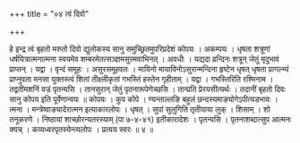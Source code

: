 +++
title = "०४ त्वं दिवो"

+++

हे इन्द्र त्वं बृहतो मरुतो दिवो द्युलोकस्य सानु समुच्छ्रितमुपरिप्रदेशं कोपयः । अकम्पयः । धृषता शत्रूणां धर्षयित्रात्मनात्मना स्वयमेव शम्बरमेतत्सञ्ज्ञमसुरमवाभिनत् । अवधीः । यद्यदा व्रन्दिनः शत्रून् जेतुं मृदुभावं प्राप्तन् । यद्वा । वृन्दं समूहः । असुरसमूहवतः । मायिनो मायाविनोऽसुरान्मन्दिना हृष्टेन धृषत् धृषता प्रागल्भ्यं प्राप्नुवता मनसा युक्तस्त्वं शितां तीक्ष्लीकृतां गभस्तिं हस्तेन गृहीताम् । यद्वा । गभस्तिरिति रश्मिनाम । तद्वतीमशनिं वज्रं पृतन्यसि । तानसुरान् जेतुं पृतनारूपेणेच्छसि । तान्प्रति प्रेरयसीत्यर्थः । तदानीं बृहतो दिवः सानु कोपय इति पूर्वेणान्वयः ॥ कोपयः । कुप कोपे । ण्यन्ताल्लङि बहुलं छन्दस्यमाङ्योगेऽपीत्यडभावः । त्मना । मन्त्रेष्वाङ्यादेरात्मन इत्याकारलोपः । धृषत् । सुपां सुलुगिति तृतीयाया लुक् । शिसाम् । शो तनूकरणे । निष्ठायां शाच्छोरन्यतरस्याम् (पा ७-४-४१) इतीकारादेशः । पृतन्यसि । पृतनाशब्दात्सुप आत्मनः क्यच् । कव्यध्वरपृतस्येन्त्यलोपः । प्रत्यय स्वरः ॥ ४ ॥
